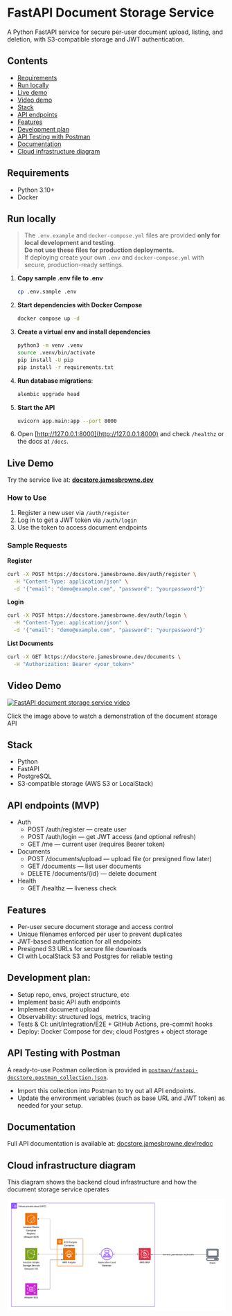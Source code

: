 # FastAPI Document Storage Service
A Python FastAPI service for secure per-user document upload, listing, and deletion, with S3-compatible storage and JWT authentication.

## Contents
- [Requirements](#requirements)
- [Run locally](#run-locally)
- [Live demo](#live-demo)
- [Video demo](#video-demo)
- [Stack](#stack)
- [API endpoints](#api-endpoints)
- [Features](#features)
- [Development plan](#development-plan)
- [API Testing with Postman](#api-testing-with-postman)
- [Documentation](#documentation)
- [Cloud infrastructure diagram](#cloud-infrastructure-diagram)

## Requirements

- Python 3.10+
- Docker

## Run locally

> The `.env.example` and `docker-compose.yml` files are provided **only for local development and testing**.  
> **Do not use these files for production deployments.**  
> If deploying create your own `.env` and `docker-compose.yml` with secure, production-ready settings.

1. **Copy sample .env file to .env**
    ```bash
    cp .env.sample .env
    ```
2. **Start dependencies with Docker Compose**

    ```bash
    docker compose up -d
    ```

3. **Create a virtual env and install dependencies**
   
    ```bash
    python3 -m venv .venv
    source .venv/bin/activate
    pip install -U pip
    pip install -r requirements.txt
    ```

4. **Run database migrations**:

    ```bash
    alembic upgrade head
    ```

5. **Start the API**

	```bash
	uvicorn app.main:app --port 8000
	```

6. Open [http://127.0.0.1:8000](http://127.0.0.1:8000) and check `/healthz` or the docs at `/docs`.

## Live Demo

Try the service live at:
**[docstore.jamesbrowne.dev](https://docstore.jamesbrowne.dev)**

### How to Use
1. Register a new user via `/auth/register`
2. Log in to get a JWT token via `/auth/login`
3. Use the token to access document endpoints

### Sample Requests

**Register**
```bash
curl -X POST https://docstore.jamesbrowne.dev/auth/register \
  -H "Content-Type: application/json" \
  -d '{"email": "demo@example.com", "password": "yourpassword"}'
```

**Login**
```bash
curl -X POST https://docstore.jamesbrowne.dev/auth/login \
  -H "Content-Type: application/json" \
  -d '{"email": "demo@example.com", "password": "yourpassword"}'
```

**List Documents**
```bash
curl -X GET https://docstore.jamesbrowne.dev/documents \
  -H "Authorization: Bearer <your_token>"
```

## Video Demo

[![FastAPI document storage service video](https://img.youtube.com/vi/dIpiw3SSGp4/0.jpg)](https://youtu.be/dIpiw3SSGp4)

Click the image above to watch a demonstration of the document storage API

## Stack
- Python
- FastAPI
- PostgreSQL
- S3-compatible storage (AWS S3 or LocalStack)

## API endpoints (MVP)
- Auth
	- POST /auth/register — create user
	- POST /auth/login — get JWT access (and optional refresh)
	- GET  /me — current user (requires Bearer token)
- Documents
	- POST /documents/upload — upload file (or presigned flow later)
	- GET  /documents — list user documents
	- DELETE /documents/{id} — delete document
- Health
	- GET /healthz — liveness check

## Features
- Per-user secure document storage and access control
- Unique filenames enforced per user to prevent duplicates
- JWT-based authentication for all endpoints
- Presigned S3 URLs for secure file downloads
- CI with LocalStack S3 and Postgres for reliable testing

## Development plan:
- Setup repo, envs, project structure, etc
- Implement basic API auth endpoints
- Implement document upload
- Observability: structured logs, metrics, tracing
- Tests & CI: unit/integration/E2E + GitHub Actions, pre-commit hooks
- Deploy: Docker Compose for dev; cloud Postgres + object storage

## API Testing with Postman

A ready-to-use Postman collection is provided in [`postman/fastapi-docstore.postman_collection.json`](postman/fastapi-docstore.postman_collection.json).

- Import this collection into Postman to try out all API endpoints.
- Update the environment variables (such as base URL and JWT token) as needed for your setup.

## Documentation

Full API documentation is available at:
[docstore.jamesbrowne.dev/redoc](https://docstore.jamesbrowne.dev/redoc)

## Cloud infrastructure diagram

This diagram shows the backend cloud infrastructure and how the document storage service operates

![cloud infrastructure diagram](assets/cloud-infrastructure.png)